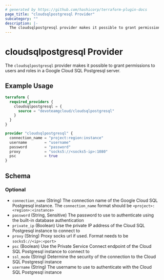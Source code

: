 ```yaml
---
# generated by https://github.com/hashicorp/terraform-plugin-docs
page_title: "cloudsqlpostgresql Provider"
subcategory: ""
description: |-
  The cloudsqlpostgresql provider makes it possible to grant permissions to users and roles in a Google Cloud SQL Postgresql server.
---
```


# cloudsqlpostgresql Provider

The `cloudsqlpostgresql` provider makes it possible to grant permissions to users and roles in a Google Cloud SQL Postgresql server.

## Example Usage

```terraform
terraform {
  required_providers {
    cloudsqlpostgresql = {
      source = "devoteamgcloud/cloudsqlpostgresql"
    }
  }
}

provider "cloudsqlpostgresql" {
  connection_name = "project:region:instance"
  username        = "username"
  password        = "password"
  proxy           = "socks5://<socks5-ip>:1080"
  psc             = true
}
```

<!-- schema generated by tfplugindocs -->
## Schema

### Optional

- `connection_name` (String) The connection name of the Google Cloud SQL Postgresql instance. The `connection_name` format should be `<project>:<region>:<instance>`
- `password` (String, Sensitive) The password to use to authenticate using the built-in database authentication
- `private_ip` (Boolean) Use the private IP address of the Cloud SQL Postgresql instance to connect to
- `proxy` (String) Proxy socks url if used. Format needs to be `socks5://<ip>:<port>`
- `psc` (Boolean) Use the Private Service Connect endpoint of the Cloud SQL Postgresql instance to connect to
- `ssl_mode` (String) Determine the security of the connection to the Cloud SQL Postgresql instance
- `username` (String) The username to use to authenticate with the Cloud SQL Postgresql instance
